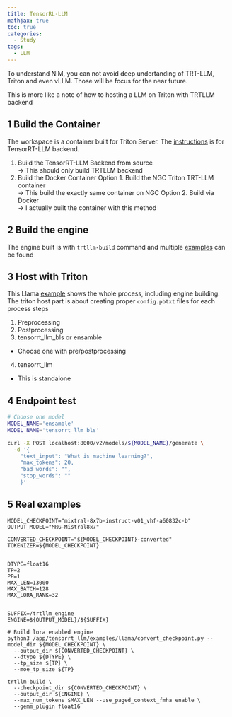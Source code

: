 ```yaml
---
title: TensorRL-LLM
mathjax: true
toc: true
categories:
  - Study
tags:
  - LLM
---
```


To understand NIM, you can not avoid deep undertanding of TRT-LLM, Triton and even vLLM. Those will be focus for the near future.

This is more like a note of how to hosting a LLM on Triton with TRTLLM backend
 
## 1 Build the Container
The workspace is a container built for Triton Server. The [instructions](https://github.com/triton-inference-server/tensorrtllm_backend/blob/main/docs/build.md) is for TensorRT-LLM backend. 
1. Build the TensorRT-LLM Backend from source  
-> This should only build TRTLLM backend 
2. Build the Docker Container
Option 1. Build the NGC Triton TRT-LLM container    
-> This build the exactly same container on NGC
Option 2. Build via Docker  
-> I actually built the container with this method

## 2 Build the engine 
The engine built is with `trtllm-build` command and multiple [examples](https://github.com/NVIDIA/TensorRT-LLM/tree/f6821ee393be6ec92234f9bb47a4b09f6738050b/examples) can be found

## 3 Host with Triton
This Llama [example](https://github.com/triton-inference-server/tensorrtllm_backend/blob/main/docs/llama.md) shows the whole process, including engine building. The triton host part is about creating proper `config.pbtxt` files for each process steps
1. Preprocessing
2. Postprocessing
3. tensorrt_llm_bls or ensamble
  - Choose one with pre/postprocessing
4. tensorrt_llm 
  - This is standalone

## 4 Endpoint test
```sh
# Choose one model
MODEL_NAME='ensamble' 
MODEL_NAME='tensorrt_llm_bls'

curl -X POST localhost:8000/v2/models/${MODEL_NAME}/generate \
  -d '{ 
    "text_input": "What is machine learning?", 
    "max_tokens": 20,
    "bad_words": "",
    "stop_words": ""
    }'
```

## 5 Real examples
```shell
MODEL_CHECKPOINT="mixtral-8x7b-instruct-v01_vhf-a60832c-b"
OUTPUT_MODEL="MRG-Mistral8x7"

CONVERTED_CHECKPOINT="${MODEL_CHECKPOINT}-converted"
TOKENIZER=${MODEL_CHECKPOINT}


DTYPE=float16
TP=2
PP=1
MAX_LEN=13000
MAX_BATCH=128
MAX_LORA_RANK=32


SUFFIX=/trtllm_engine
ENGINE=${OUTPUT_MODEL}/${SUFFIX}

# Build lora enabled engine
python3 /app/tensorrt_llm/examples/llama/convert_checkpoint.py --model_dir ${MODEL_CHECKPOINT} \
  --output_dir ${CONVERTED_CHECKPOINT} \
  --dtype ${DTYPE} \
  --tp_size ${TP} \
  --moe_tp_size ${TP}

trtllm-build \
  --checkpoint_dir ${CONVERTED_CHECKPOINT} \
  --output_dir ${ENGINE} \
  --max_num_tokens $MAX_LEN --use_paged_context_fmha enable \
  --gemm_plugin float16
```